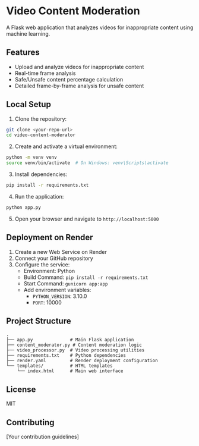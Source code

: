 # Video Content Moderation

A Flask web application that analyzes videos for inappropriate content using machine learning.

## Features

- Upload and analyze videos for inappropriate content
- Real-time frame analysis
- Safe/Unsafe content percentage calculation
- Detailed frame-by-frame analysis for unsafe content

## Local Setup

1. Clone the repository:
```bash
git clone <your-repo-url>
cd video-content-moderator
```

2. Create and activate a virtual environment:
```bash
python -m venv venv
source venv/bin/activate  # On Windows: venv\Scripts\activate
```

3. Install dependencies:
```bash
pip install -r requirements.txt
```

4. Run the application:
```bash
python app.py
```

5. Open your browser and navigate to `http://localhost:5000`

## Deployment on Render

1. Create a new Web Service on Render
2. Connect your GitHub repository
3. Configure the service:
   - Environment: Python
   - Build Command: `pip install -r requirements.txt`
   - Start Command: `gunicorn app:app`
   - Add environment variables:
     - `PYTHON_VERSION`: 3.10.0
     - `PORT`: 10000

## Project Structure

```
.
├── app.py              # Main Flask application
├── content_moderator.py # Content moderation logic
├── video_processor.py  # Video processing utilities
├── requirements.txt    # Python dependencies
├── render.yaml         # Render deployment configuration
└── templates/          # HTML templates
    └── index.html      # Main web interface
```

## License

MIT

## Contributing
[Your contribution guidelines] 